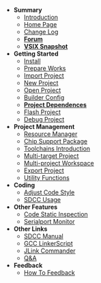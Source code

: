 - **Summary**
  - [Introduction](en-us/README.md)
  - [Home Page](https://marketplace.visualstudio.com/items?itemName=CL.eide)
  - [Change Log](https://marketplace.visualstudio.com/items/CL.eide/changelog)
  - [**Forum**](https://discuss.em-ide.com)
  - [**VSIX Snapshot**](https://cloud.github0null.io/s/1oCE)
- **Getting Started**
  - [Install](en-us/docs/install.md)
  - [Prepare Works](en-us/docs/prepare_work.md)
  - [Import Project](en-us/docs/import_project.md)
  - [New Project](en-us/docs/create_project.md)
  - [Open Project](en-us/docs/open_project.md)
  - [Builder Config](en-us/docs/builder_config.md)
  - [**Project Dependences**](en-us/docs/project_deps.md)
  - [Flash Project](en-us/docs/comming_soon.md)
  - [Debug Project](en-us/docs/comming_soon.md)
- **Project Management**
  - [Resource Manager](en-us/docs/comming_soon.md)
  - [Chip Support Package](en-us/docs/comming_soon.md)
  - [Toolchains Introduction](en-us/docs/comming_soon.md)
  - [Multi-target Project](en-us/docs/comming_soon.md)
  - [Multi-project Workspace](en-us/docs/comming_soon.md)
  - [Export Project](en-us/docs/comming_soon.md)
  - [Utility Functions](en-us/docs/comming_soon.md)
- **Coding**
  - [Adjust Code Style](en-us/docs/comming_soon.md)
  - [SDCC Usage](en-us/docs/comming_soon.md)
- **Other Features**
  - [Code Static Inspection](en-us/docs/comming_soon.md)
  - [Serialport Monitor](en-us/docs/comming_soon.md)
- **Other Links**
  - [SDCC Manual](http://sdcc.sourceforge.net/doc/sdccman.pdf)
  - [GCC LinkerScript](https://sourceware.org/binutils/docs/ld/index.html#SEC_Contents)
  - [JLink Commander](https://wiki.segger.com/J-Link_Commander)
  - [Q&A](https://discuss.em-ide.com/t/FAQ)
- **Feedback**
  - [How To Feedback](en-us/docs/issue_report.md)
